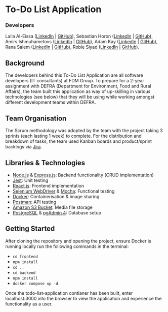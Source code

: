 # To-Do List Application
### Developers
Laila Al-Eissa ([LinkedIn](https://www.linkedin.com/in/lailaaleissa/) | [GitHub](https://github.com/lailien3)), Sebastian Horon ([LinkedIn](https://www.linkedin.com/in/sebastian-horon/) | [GitHub](https://github.com/sebhoron)), Amirs Ishmuhametovs ([LinkedIn](https://www.linkedin.com/in/amirs-ismuhametovs/) | [GitHub](https://github.com/JungaBunga)), Adam Kay ([LinkedIn](https://www.linkedin.com/in/adam-s-kay/) | [GitHub](https://github.com/thousand-leaves)), Rana Salem ([LinkedIn](https://www.linkedin.com/in/ranatasalem/) | [GitHub](https://github.com/rtasalem)), Roble Siyad ([LinkedIn](https://www.linkedin.com/in/roble-siyad-77a479223/) | [GitHub](https://github.com/rvsiyad)).
## Background
The developers behind this To-Do List Application are all software developers (IT consultants) at FDM Group. To prepare for a 2-year assignment with DEFRA (Department for Environment, Food and Rural Affairs), the team built this application as way of up-skilling in various technologies (see below) that they will be using while working amongst different development teams within DEFRA.
## Team Organisation
The Scrum methodology was adopted by the team with the project taking 3 sprints (each lasting 1 week) to complete. For the distribution and breakdown of tasks, the team used Kanban boards and product/sprint backlogs via [Jira](https://www.atlassian.com/software/jira).
## Libraries & Technologies
- [Node.js](https://nodejs.org/en) & [Express.js](https://expressjs.com/): Backend functionality (CRUD implementation)
- [Jest](https://jestjs.io/): Unit testing
- [React.js](https://react.dev/): Frontend implementation
- [Selenium WebDriver](https://www.selenium.dev/documentation/webdriver/) & [Mocha](https://mochajs.org/): Functional testing
- [Docker](https://www.docker.com/): Containerisation & image sharing
- [Postman](https://www.postman.com/): API testing
- [Amazon S3 Bucket](https://docs.aws.amazon.com/AmazonS3/latest/userguide/UsingBucket.html): Media file storage
- [PostgreSQL](https://www.postgresql.org/) & [pgAdmin 4](https://www.pgadmin.org/): Database setup
## Getting Started
After cloning the repository and opening the project, ensure Docker is running locally run the following commands in the terminal:
- `cd frontend`
- `npm install`
- `cd ..`
- `cd backend`
- `npm install`
- `docker compose up -d`

Once the todo-list-application contianer has been built, enter localhost:3000 into the browser to view the application and experience the functionality as a user.
